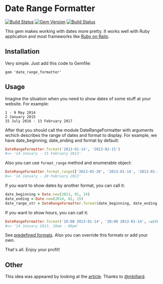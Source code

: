 # Date Range Formatter

[![Build Status](https://travis-ci.org/darkleaf/date_range_formatter.svg?branch=master)](https://travis-ci.org/darkleaf/date_range_formatter)
[![Gem Version](https://badge.fury.io/rb/date_range_formatter.svg)](http://badge.fury.io/rb/date_range_formatter)
[![Build Status](https://drone.io/github.com/darkleaf/date_range_formatter/status.png)](https://drone.io/github.com/darkleaf/date_range_formatter/latest)

This gem makes working with dates more pretty. It works well with Ruby application and most frameworks like  [Ruby on Rails](https://github.com/rails/rails "Ruby on Rails").

## Installation
Very simple. Just add this code to Gemfile:

    gem 'date_range_formatter'

## Usage

Imagine the situation when you need to show dates of some stuff at your website. For example:

    1 - 9 May 2014
    2 January 2015
    15 July 2016 - 13 February 2017

After that you should call the module DateRangeFormatter with arguments wchich describes the range of dates and format to display. For example, we have date_beginning, date_ending and format by default:

```ruby
DateRangeFormatter.format('2013-01-14', '2013-02-15')
#=> '14 January - 15 February 2013'
```

Also you can use `format_range` method and enumerable object:

```ruby
DateRangeFormatter.format_range(['2013-02-20', '2013-01-14', '2013-01-15'])
#=> '14 January - 20 February 2013'
```

If you want to show dates by another format, you can call it:

```ruby
date_beginning = Date.new(2013, 01, 14)
date_ending = Date.new(2014, 02, 15)
date_range_str = DateRangeFormatter.format(date_beginning, date_ending, 'short')
```

If you want to show hours, you can call it:
```ruby
DateRangeFormatter.format('10:00 2013-01-14', '20:00 2013-01-14', :with_time)
#=> '14 January 2013, 10am - 08pm'
```

See [predefined formats](https://github.com/darkleaf/date_range_formatter/blob/master/lib/locale/en.yml). Also you can override this formats or add your own.

That's all. Enjoy your profit!

## Other

This idea was appeared by looking at the [article](https://coderwall.com/p/fkg-ng). Thanks to [@mbillard](https://github.com/mbillard).
